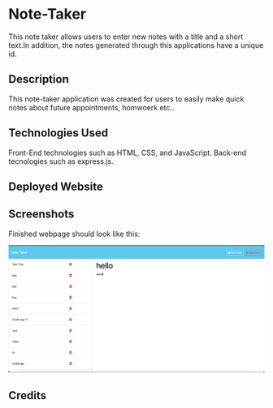 # Note-Taker
This note taker allows users to enter new notes with a title and a short text.In addition, the notes generated through this applications have a unique id.

## Description
This note-taker application was created for users to easily make quick notes about future appointments, homwoerk etc..  

## Technologies Used
Front-End technologies such as HTML, CSS, and JavaScript. Back-end tecnologies such as express.js.

## Deployed Website



## Screenshots
Finished webpage should look like this:

![alt= Webpage Preview](./Images/note-taker.png)

## Credits


